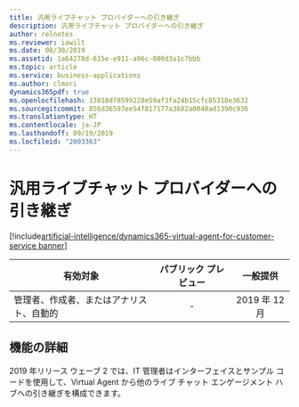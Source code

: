 ```yaml
---
title: 汎用ライブチャット プロバイダーへの引き継ぎ
description: 汎用ライブチャット プロバイダーへの引き継ぎ
author: relnotes
ms.reviewer: iawilt
ms.date: 08/30/2019
ms.assetid: 1a64278d-615e-e911-a96c-000d3a1c7bbb
ms.topic: article
ms.service: business-applications
ms.author: clmori
dynamics365pdf: true
ms.openlocfilehash: 13818df8599228e59af3fa24b15cfc85318e3632
ms.sourcegitcommit: 856d36597ee54f817177a3682a0048ad1390c936
ms.translationtype: HT
ms.contentlocale: ja-JP
ms.lasthandoff: 09/19/2019
ms.locfileid: "2003363"
---
```

# <a name="hand-off-to-a-generic-live-chat-provider"></a>汎用ライブチャット プロバイダーへの引き継ぎ
[!include[artificial-intelligence/dynamics365-virtual-agent-for-customer-service banner](../includes/artificial-intelligence/dynamics365-virtual-agent-for-customer-service.md)]

| 有効対象    |  パブリック プレビュー | 一般提供 | 
| ---------- | :----------: |:----------: |
|管理者、作成者、またはアナリスト、自動的|-| 2019 年 12 月|






## <a name="feature-details"></a>機能の詳細
<!--feature detail start -->
2019 年リリース ウェーブ 2 では、IT 管理者はインターフェイスとサンプル コードを使用して、Virtual Agent から他のライブ チャット エンゲージメント ハブへの引き継ぎを構成できます。
<!--feature detail end -->











